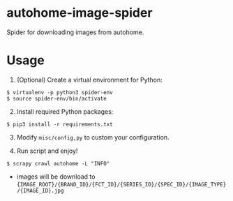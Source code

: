 # autohome-image-spider
Spider for downloading images from autohome.

# Usage
1. (Optional) Create a virtual environment for Python:

```shell
$ virtualenv -p python3 spider-env
$ source spider-env/bin/activate
```

2. Install required Python packages:

```shell
$ pip3 install -r requirements.txt
```

3. Modify `misc/config,py` to custom your configuration.

4. Run script and enjoy!

```shell
$ scrapy crawl autohome -L "INFO"
```

- images will be download to `{IMAGE_ROOT}/{BRAND_ID}/{FCT_ID}/{SERIES_ID}/{SPEC_ID}/{IMAGE_TYPE}/{IMAGE_ID}.jpg`
